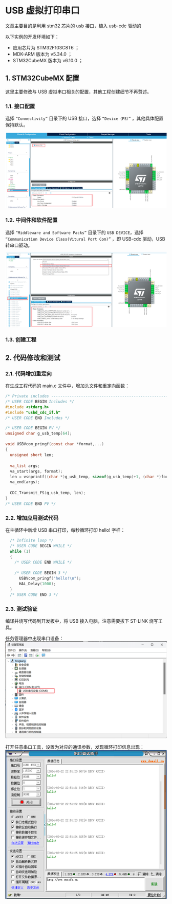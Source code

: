 # USB 虚拟打印串口
文章主要目的是利用 stm32 芯片的 usb 接口，植入 usb-cdc 驱动的

以下实例的开发环境如下：
- 应用芯片为 STM32F103C8T6 ；
- MDK-ARM 版本为 v5.34.0 ；
- STM32CubeMX 版本为 v6.10.0 ；

## 1. STM32CubeMX 配置
这里主要修改与 USB 虚拟串口相关的配置，其他工程创建细节不再赘述。

### 1.1. 接口配置
选择 `“Connectivity”` 目录下的 USB 接口，选择 `“Device（FS）”` ，其他具体配置保持默认。

![cubeMX配置USB](png/1.1.1.1.cubeMX配置USB.png)

### 1.2. 中间件和软件配置
选择 `“Middleware and Software Packs”` 目录下的 `USB DEVICE`，选择 `“Communication Device Class(Vitural Port Com)”` ，即 USB-cdc 驱动，USB转串口驱动。

![cubeMX配置USB](png/1.1.2.1.cubeMX配置USB_DEVICE.png)

### 1.3. 创建工程

## 2. 代码修改和测试
### 2.1. 代码增加重定向
在生成工程代码的 main.c 文件中，增加头文件和重定向函数：
```c
/* Private includes ----------------------------------------------------------*/
/* USER CODE BEGIN Includes */
#include <stdarg.h>
#include "usbd_cdc_if.h"
/* USER CODE END Includes */
```

```c
/* USER CODE BEGIN PV */
unsigned char g_usb_temp[64];

void USBVcom_pringf(const char *format,...)
{
  unsigned short len;

  va_list args;
  va_start(args, format);
  len = vsnprintf((char *)g_usb_temp, sizeof(g_usb_temp)+1, (char *)format, args);
  va_end(args);

  CDC_Transmit_FS(g_usb_temp, len);
}
/* USER CODE END PV */
```

### 2.2. 增加应用测试代码
在主循环中新增 USB 串口打印，每秒循环打印 hello! 字样：
```c
  /* Infinite loop */
  /* USER CODE BEGIN WHILE */
  while (1)
  {
    /* USER CODE END WHILE */

    /* USER CODE BEGIN 3 */
      USBVcom_pringf("hello!\n");
      HAL_Delay(1000);
  }
  /* USER CODE END 3 */
```

### 2.3. 测试验证
编译并烧写代码到开发板中，将 USB 接入电脑，注意需要拔下 ST-LINK 烧写工具。

任务管理器中出现串口设备：
![usb虚拟串口设备管理器](png/1.2.3.1.usb虚拟串口设备管理器.png)

打开任意串口工具，设置为对应的通讯参数，发现循环打印信息出现：
![usb虚拟串口测试打印](png/1.2.3.2.usb虚拟串口测试打印.png)